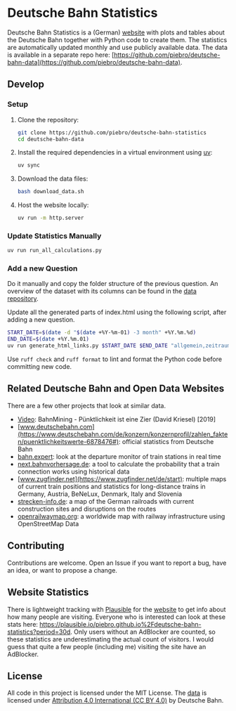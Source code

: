 # Deutsche Bahn Statistics

Deutsche Bahn Statistics is a (German) [website](https://piebro.github.io/deutsche-bahn-statistics/questions) with plots and tables about the Deutsche Bahn together with Python code to create them.
The statistics are automatically updated monthly and use publicly available data.
The data is available in a separate repo here: [https://github.com/piebro/deutsche-bahn-data](https://github.com/piebro/deutsche-bahn-data).

## Develop

### Setup

1. Clone the repository:
   ```bash
   git clone https://github.com/piebro/deutsche-bahn-statistics
   cd deutsche-bahn-data
   ```

2. Install the required dependencies in a virtual environment using [uv](https://docs.astral.sh/uv/getting-started/installation/):
   ```bash
   uv sync
   ```

3. Download the data files:
   ```bash
   bash download_data.sh
   ```

4. Host the website locally:
   ```bash
   uv run -m http.server
   ```

### Update Statistics Manually

```bash
uv run run_all_calculations.py
```

### Add a new Question

Do it manually and copy the folder structure of the previous question.
An overview of the dataset with its columns can be found in the [data repository](https://github.com/piebro/deutsche-bahn-data).

Update all the generated parts of index.html using the following script, after adding a new question.
```bash
START_DATE=$(date -d "$(date +%Y-%m-01) -3 month" +%Y.%m.%d)
END_DATE=$(date +%Y.%m.01)
uv run generate_html_links.py $START_DATE $END_DATE "allgemein,zeitraum,direkter_zug,zugverbindung,verspaetungsverlauf_zugfahrt,verspaetung_pro_bahnhof,zuggattungen_pro_bahnhof,bahnhof,zuggattung"
```

Use `ruff check` and `ruff format` to lint and format the Python code before committing new code.

## Related Deutsche Bahn and Open Data Websites

There are a few other projects that look at similar data.
- [Video](https://www.youtube.com/watch?v=0rb9CfOvojk): BahnMining - Pünktlichkeit ist eine Zier (David Kriesel) [2019]
- [www.deutschebahn.com](https://www.deutschebahn.com/de/konzern/konzernprofil/zahlen_fakten/puenktlichkeitswerte-6878476#): official statistics from Deutsche Bahn
- [bahn.expert](https://bahn.expert): look at the departure monitor of train stations in real time
- [next.bahnvorhersage.de](https://next.bahnvorhersage.de): a tool to calculate the probability that a train connection works using historical data
- [www.zugfinder.net](https://www.zugfinder.net/de/start): multiple maps of current train positions and statistics for long-distance trains in Germany, Austria, BeNeLux, Denmark, Italy and Slovenia
- [strecken-info.de](https://strecken-info.de/): a map of the German railroads with current construction sites and disruptions on the routes
- [openrailwaymap.org](https://openrailwaymap.org/): a worldwide map with railway infrastructure using OpenStreetMap Data

## Contributing

Contributions are welcome. Open an Issue if you want to report a bug, have an idea, or want to propose a change.

## Website Statistics

There is lightweight tracking with [Plausible](https://plausible.io/about) for the [website](https://piebro.github.io/deutsche-bahn-statistics/) to get info about how many people are visiting.
Everyone who is interested can look at these stats here: https://plausible.io/piebro.github.io%2Fdeutsche-bahn-statistics?period=30d.
Only users without an AdBlocker are counted, so these statistics are underestimating the actual count of visitors.
I would guess that quite a few people (including me) visiting the site have an AdBlocker.

## License

All code in this project is licensed under the MIT License.
The [data](https://developers.deutschebahn.com/db-api-marketplace/apis/product/timetables) is licensed under [Attribution 4.0 International (CC BY 4.0)](https://creativecommons.org/licenses/by/4.0/) by Deutsche Bahn.
